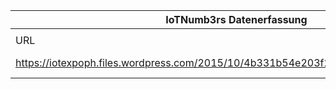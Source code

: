 |IoTNumb3rs Datenerfassung|||||||||||
| ---- | ---- | ---- | ---- | ---- | ---- | ---- | ---- | ---- | ---- | ---- |
||||||||||||
|URL|home_url|filename|device_class|device_count|market_class|market_volume|prognosis_year|publication_year|authorship_class|Dropbox folder|
|https://iotexpoph.files.wordpress.com/2015/10/4b331b54e203f2008aaede7e1352fb00.jpg|https://iotexpoph.wordpress.com/tag/iot-expo-philippines/|file6_4b331b54e203f2008aaede7e1352fb00.jpg|Generic IoT|50000000000|||2020|2015||JinlinHolic/20181125-1500|

